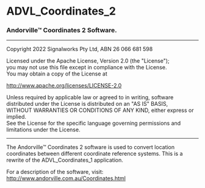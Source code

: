 # ADVL_Coordinates_2
### Andorville™ Coordinates 2 Software.



- - -
Copyright 2022 Signalworks Pty Ltd, ABN 26 066 681 598

Licensed under the Apache License, Version 2.0 (the "License");  
you may not use this file except in compliance with the License.  
You may obtain a copy of the License at

http://www.apache.org/licenses/LICENSE-2.0

Unless required by applicable law or agreed to in writing, software  
distributed under the License is distributed on an "AS IS" BASIS,  
WITHOUT WARRANTIES OR CONDITIONS OF ANY KIND, either express or implied.  
See the License for the specific language governing permissions and  
limitations under the License.



- - -


The Andorville™ Coordinates 2 software is used to convert location coordinates between different coordinate reference systems. This is a rewrite of the ADVL_Coordinates_1 application.

For a description of the software, visit: http://www.andorville.com.au/Coordinates.html 






